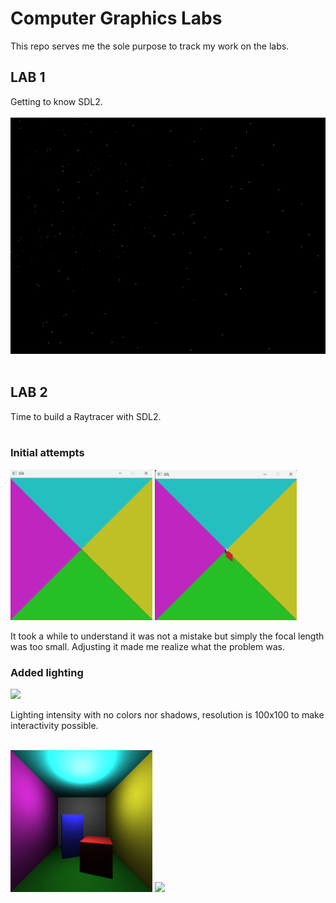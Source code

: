 # Computer Graphics Labs
This repo serves me the sole purpose to track my work on the labs.

## LAB 1
Getting to know SDL2.
<br/><br/>
![](./res/starfield.gif)
<br/><br/>
## LAB 2
Time to build a Raytracer with SDL2.
<br/><br/>
<h3>Initial attempts</h3>
<p align="left">
      <img src="./res/lab2Error_but_it_was_focal_length_lol.png" width="45%" >
      <img src="./res/lab2_understood_error.png" width="45%">
</p>
It took a while to understand it was not a mistake but simply the focal length was too small. Adjusting it made me realize what the problem was.
<h3>Added lighting</h3>
<p align="left">
      <img src="./res/gif_illumination.gif" width="45%" >
</p>
Lighting intensity with no colors nor shadows, resolution is 100x100 to make interactivity possible.
<br/><br/>
<p align="left">
      <img src="./res/illumination_no_shadows.png" width="45%">
      <img src="./res/git_illumination_and_colors.png" width="45%">
</p>




